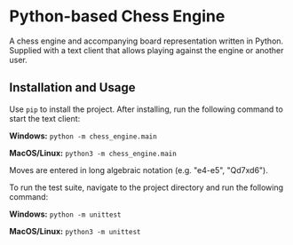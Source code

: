# Python-based Chess Engine
A chess engine and accompanying board representation written in Python. Supplied with a text client
that allows playing against the engine or another user.

## Installation and Usage
Use `pip` to install the project. After installing, run the following command to start the text client:

**Windows:** `python -m chess_engine.main`

**MacOS/Linux:** `python3 -m chess_engine.main`

Moves are entered in long algebraic notation (e.g. "e4-e5", "Qd7xd6").

To run the test suite, navigate to the project directory and run the following command:

**Windows:** `python -m unittest`

**MacOS/Linux:** `python3 -m unittest`